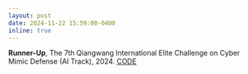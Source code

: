 ```yaml
---
layout: post
date: 2024-11-22 15:59:00-0400
inline: true
---
```


<b>Runner-Up</b>, The 7th Qiangwang International Elite Challenge on Cyber Mimic Defense (AI Track), 2024. <ins>[CODE](https://github.com/JiePeng104/qiangwang-adversarial-attack)</ins>
